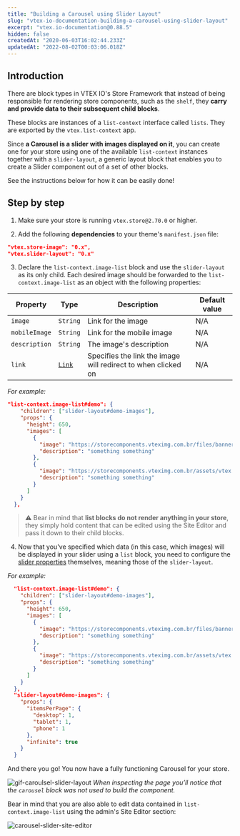 ```yaml
---
title: "Building a Carousel using Slider Layout"
slug: "vtex-io-documentation-building-a-carousel-using-slider-layout"
excerpt: "vtex.io-documentation@0.88.5"
hidden: false
createdAt: "2020-06-03T16:02:44.233Z"
updatedAt: "2022-08-02T00:03:06.018Z"
---
```

## Introduction

There are block types in VTEX IO's Store Framework that instead of being responsible for rendering store components, such as the `shelf`, they **carry and provide data to their subsequent child blocks**.

These blocks are instances of a `list-context` interface called `lists`. They are exported by the `vtex.list-context` app.

Since **a Carousel is a slider with images displayed on it**, you can create one for your store using one of the available `list-context` instances together with a `slider-layout`, a generic layout block that enables you to create a Slider component out of a set of other blocks. 

See the instructions below for how it can be easily done!

## Step by step

1. Make sure your store is running `vtex.store@2.70.0` or higher.

2. Add the following **dependencies** to your theme's `manifest.json` file:

```json
"vtex.store-image": "0.x",
"vtex.slider-layout": "0.x"
```

3. Declare the `list-context.image-list` block and use the `slider-layout` as its only child. Each desired image should be forwarded to the `list-context.image-list` as an object with the following properties:

| Property      | Type                                                                                                                                | Description                                                | Default value |
| ------------- | ----------------------------------------------------------------------------------------------------------------------------------- | ---------------------------------------------------------- | ------------- |
| `image`       | `String`                                                                                                                            | Link for the image                                         | N/A           |
| `mobileImage` | `String`                                                                                                                            | Link for the mobile image                                  | N/A           |
| `description` | `String`                                                                                                                            | The image's description                                    | N/A           |
| `link`        | [`Link`](https://github.com/vtex-apps/native-types/blob/f63aeeb8f6e62f4a9aaec052a8be34973be7389b/pages/contentSchemas.json#L52-L74) | Specifies the link the image will redirect to when clicked on | N/A           |

_For example:_

```json
"list-context.image-list#demo": {
    "children": ["slider-layout#demo-images"],
    "props": {
      "height": 650,
      "images": [
        {
          "image": "https://storecomponents.vteximg.com.br/files/banner-infocard2.png",
          "description": "something something"
        },
        {
          "image": "https://storecomponents.vteximg.com.br/assets/vtex.file-manager-graphql/images/Group%207%20(1)%20(1)%20(1)%20(1)%20(1)___c6b3ed853fb16a08b265753b50e0c57a.png",
          "description": "something something"
        }
      ]
    }
  },
```

>⚠️ Bear in mind that <strong>list blocks do not render anything in your store</strong>, they simply hold content that can be edited using the Site Editor and pass it down to their child blocks.

4. Now that you've specified which data (in this case, which images) will be displayed in your slider using a `list` block, you need to configure the [slider properties](https://developers.vtex.com/vtex-developer-docs/docs/vtex-slider-layout) themselves, meaning those of the `slider-layout`. 

_For example:_

```json
  "list-context.image-list#demo": {
    "children": ["slider-layout#demo-images"],
    "props": {
      "height": 650,
      "images": [
        {
          "image": "https://storecomponents.vteximg.com.br/files/banner-infocard2.png",
          "description": "something something"
        },
        {
          "image": "https://storecomponents.vteximg.com.br/assets/vtex.file-manager-graphql/images/Group%207%20(1)%20(1)%20(1)%20(1)%20(1)___c6b3ed853fb16a08b265753b50e0c57a.png",
          "description": "something something"
        }
      ]
    }
  },
  "slider-layout#demo-images": {
    "props": {
      "itemsPerPage": {
        "desktop": 1,
        "tablet": 1,
        "phone": 1
      },
      "infinite": true
    }
  }
```

And there you go! You now have a fully functioning Carousel for your store. 

![gif-caroulsel-slider-layout](https://user-images.githubusercontent.com/52087100/68598106-ea34b500-047c-11ea-8f69-0b05cf81e6a1.gif)
_When inspecting the page you’ll notice that the `carousel` block was not used to build the component._ 

Bear in mind that you are also able to edit data contained in `list-context.image-list` using the admin's Site Editor section: 

![carousel-slider-site-editor](https://user-images.githubusercontent.com/52087100/68598836-4815cc80-047e-11ea-80e8-28e0070d2f1d.png)
